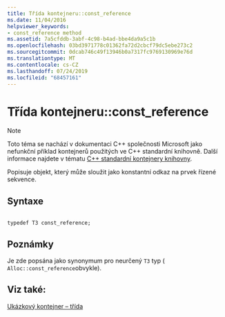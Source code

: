 ```yaml
---
title: Třída kontejneru::const_reference
ms.date: 11/04/2016
helpviewer_keywords:
- const_reference method
ms.assetid: 7a5cfddb-3abf-4c98-b4ad-bbe4da9a5c1b
ms.openlocfilehash: 03bd3971778c01362fa72d2cbcf79dc5ebe273c2
ms.sourcegitcommit: 0dcab746c49f13946b0a7317fc9769130969e76d
ms.translationtype: MT
ms.contentlocale: cs-CZ
ms.lasthandoff: 07/24/2019
ms.locfileid: "68457161"
---
```

# <a name="container-classconstreference"></a>Třída kontejneru::const_reference

> [!NOTE]
> Toto téma se nachází v dokumentaci C++ společnosti Microsoft jako nefunkční příklad kontejnerů použitých ve C++ standardní knihovně. Další informace najdete v tématu [ C++ standardní kontejnery knihovny](../standard-library/stl-containers.md).

Popisuje objekt, který může sloužit jako konstantní odkaz na prvek řízené sekvence.

## <a name="syntax"></a>Syntaxe

```

typedef T3 const_reference;
```

## <a name="remarks"></a>Poznámky

Je zde popsána jako synonymum pro neurčený `T3` typ ( `Alloc::const_reference`obvykle).

## <a name="see-also"></a>Viz také:

[Ukázkový kontejner – třída](../standard-library/sample-container-class.md)
